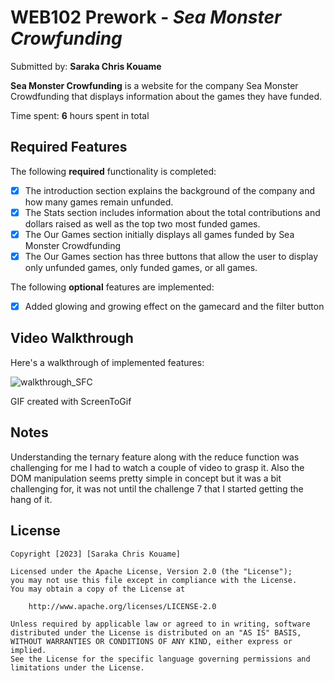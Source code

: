 # WEB102 Prework - *Sea Monster Crowfunding*

Submitted by: **Saraka Chris Kouame**

**Sea Monster Crowfunding** is a website for the company Sea Monster Crowdfunding that displays information about the games they have funded.

Time spent: **6** hours spent in total

## Required Features

The following **required** functionality is completed:

* [x] The introduction section explains the background of the company and how many games remain unfunded.
* [x] The Stats section includes information about the total contributions and dollars raised as well as the top two most funded games.
* [x] The Our Games section initially displays all games funded by Sea Monster Crowdfunding
* [x] The Our Games section has three buttons that allow the user to display only unfunded games, only funded games, or all games.

The following **optional** features are implemented:

* [x] Added glowing and growing effect on the gamecard and the filter button

## Video Walkthrough

Here's a walkthrough of implemented features:

![walkthrough_SFC](https://user-images.githubusercontent.com/91501556/216788379-e21e9b34-23c0-4b00-8844-d8a5d54ae9a1.gif)



GIF created with ScreenToGif


## Notes

Understanding the ternary feature along with the reduce function was challenging for me I had to watch a couple of video to grasp it. Also the DOM manipulation seems pretty simple in concept but it was a bit challenging for, it was not until the challenge 7 that I started getting the hang of it.

## License

    Copyright [2023] [Saraka Chris Kouame]

    Licensed under the Apache License, Version 2.0 (the "License");
    you may not use this file except in compliance with the License.
    You may obtain a copy of the License at

        http://www.apache.org/licenses/LICENSE-2.0

    Unless required by applicable law or agreed to in writing, software
    distributed under the License is distributed on an "AS IS" BASIS,
    WITHOUT WARRANTIES OR CONDITIONS OF ANY KIND, either express or implied.
    See the License for the specific language governing permissions and
    limitations under the License.

